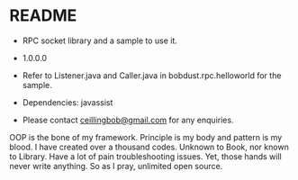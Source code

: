 # README #

* RPC socket library and a sample to use it.
* 1.0.0.0

* Refer to Listener.java and Caller.java in bobdust.rpc.helloworld for the sample.
* Dependencies: javassist


* Please contact ceillingbob@gmail.com for any enquiries.


OOP is the bone of my framework.
Principle is my body and pattern is my blood.
I have created over a thousand codes.
Unknown to Book, nor known to Library.
Have a lot of pain troubleshooting issues.
Yet, those hands will never write anything. 
So as I pray, unlimited open source.
